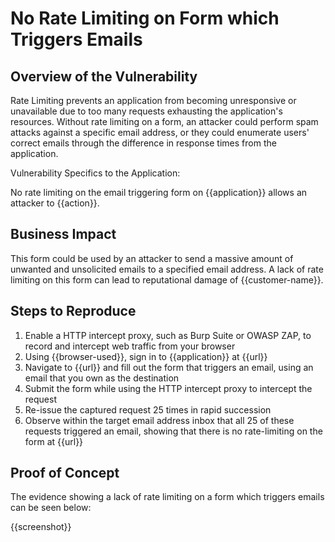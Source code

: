 # No Rate Limiting on Form which Triggers Emails

## Overview of the Vulnerability

Rate Limiting prevents an application from becoming unresponsive or unavailable due to too many requests exhausting the application's resources. Without rate limiting on a form, an attacker could perform spam attacks against a specific email address, or they could enumerate users' correct emails through the difference in response times from the application.

Vulnerability Specifics to the Application:

No rate limiting on the email triggering form on {{application}} allows an attacker to {{action}}.

## Business Impact

This form could be used by an attacker to send a massive amount of unwanted and unsolicited emails to a specified email address. A lack of rate limiting on this form can lead to reputational damage of {{customer-name}}.

## Steps to Reproduce

1. Enable a HTTP intercept proxy, such as Burp Suite or OWASP ZAP, to record and intercept web traffic from your browser
1. Using {{browser-used}}, sign in to {{application}} at {{url}}
1. Navigate to {{url}} and fill out the form that triggers an email, using an email that you own as the destination
1. Submit the form while using the HTTP intercept proxy to intercept the request
1. Re-issue the captured request 25 times in rapid succession
1. Observe within the target email address inbox that all 25 of these requests triggered an email, showing that there is no rate-limiting on the form at {{url}}

## Proof of Concept

The evidence showing a lack of rate limiting on a form which triggers emails can be seen below:

{{screenshot}}
